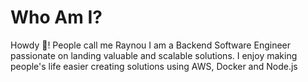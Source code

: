 <!-- 
id: about
style: "display: none;"
-->

# Who Am I?

Howdy 🤠! People call me Raynou I am a Backend Software Engineer passionate on landing valuable and scalable solutions. I enjoy making people's life easier creating solutions using AWS, Docker and Node.js

